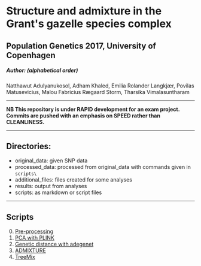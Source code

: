 # Structure and admixture in the Grant's gazelle species complex
## Population Genetics 2017, University of Copenhagen
##### Author: (alphabetical order)
Natthawut Adulyanukosol, Adham Khaled, Emilia Rolander Langkjær, Povilas Matusevicius, Malou Fabricius Rægaard Storm, Tharsika Vimalasuntharam


---
**NB This repository is under RAPID development for an exam project. Commits are pushed with an emphasis on SPEED rather than CLEANLINESS.**

---

## Directories:

- original_data: given SNP data
- processed_data: processed from original_data with commands given in `scripts\`
- additional_files: files created for some analyses
- results: output from analyses
- scripts: as markdown or script files

---

## Scripts

0. [Pre-processing](./scripts/0.pre-processing)
1. [PCA with PLINK](./scripts/1.PLINK_PCA_with_pruning.md)
2. [Genetic distance with adegenet](./scripts/2.Adegenet.Rmd)
3. [ADMIXTURE](./scripts/3.ADMIXTURE.md)
4. [TreeMix](./scripts/4.Treemix.md)
